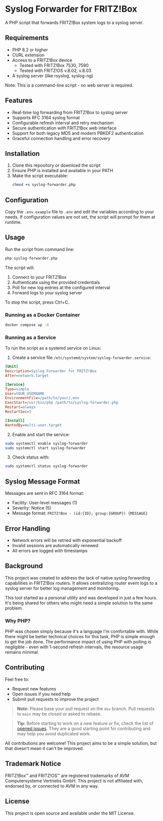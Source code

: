 # Syslog Forwarder for FRITZ!Box

A PHP script that forwards FRITZ!Box system logs to a syslog server.

## Requirements

- PHP 8.2 or higher
- CURL extension
- Access to a FRITZ!Box device
  - Tested with FRITZ!Box 7530, 7590
  - Tested with FRITZ!OS v.8.02, v.8.03
- A syslog server (like rsyslog, syslog-ng)

Note: This is a command-line script - no web server is required.

## Features

- Real-time log forwarding from FRITZ!Box to syslog server
- Supports RFC 3164 syslog format
- Configurable refresh interval and retry mechanism
- Secure authentication with FRITZ!Box web interface
- Support for both legacy MD5 and modern PBKDF2 authentication
- Graceful connection handling and error recovery

## Installation

1. Clone this repository or download the script
2. Ensure PHP is installed and available in your PATH
3. Make the script executable:
   ```bash
   chmod +x syslog-forwarder.php
   ```

## Configuration

Copy the `.env.example` file to `.env` and edit the variables according to your needs.
If configuration values are not set, the script will prompt for them at runtime.

## Usage

Run the script from command line:

```bash
php syslog-forwarder.php
```

The script will:
1. Connect to your FRITZ!Box
2. Authenticate using the provided credentials
3. Poll for new log entries at the configured interval
4. Forward logs to your syslog server

To stop the script, press Ctrl+C.

### Running as a Docker Container

```bash
docker compose up -d
```

### Running as a Service

To run the script as a systemd service on Linux:

1. Create a service file `/etc/systemd/system/syslog-forwarder.service`:
```ini
[Unit]
Description=Syslog Forwarder for FRITZ!Box
After=network.target

[Service]
Type=simple
User=YOUR_USERNAME
EnvironmentFile=/path/to/your/.env
ExecStart=/usr/bin/php /path/to/syslog-forwarder.php
Restart=always
RestartSec=3

[Install]
WantedBy=multi-user.target
```

2. Enable and start the service:
```bash
sudo systemctl enable syslog-forwarder
sudo systemctl start syslog-forwarder
```

3. Check status with:
```bash
sudo systemctl status syslog-forwarder
```

## Syslog Message Format

Messages are sent in RFC 3164 format:
- Facility: User-level messages (1)
- Severity: Notice (5)
- Message format: `FRITZ!Box - (id:{ID}; group:{GROUP}) {MESSAGE}`

## Error Handling

- Network errors will be retried with exponential backoff
- Invalid sessions are automatically renewed
- All errors are logged with timestamps

## Background

This project was created to address the lack of native syslog forwarding capabilities in FRITZ!Box routers. It allows centralizing router event logs to a syslog server for better log management and monitoring.

This tool started as a personal utility and was developed in just a few hours. It's being shared for others who might need a simple solution to the same problem.

### Why PHP?

PHP was chosen simply because it's a language I'm comfortable with. While there might be better technical choices for this task, PHP is simple enough to get the job done. The performance impact of using PHP with polling is negligible - even with 1-second refresh intervals, the resource usage remains minimal.

## Contributing

Feel free to:
- Request new features
- Open issues if you need help
- Submit pull requests to improve the project

> **Note:** Please base your pull request on the `dev` branch. Pull requests to `main` may be closed or asked to rebase.

> **Tip:** Before starting to work on a new feature or fix, check the list of [opened issues](https://github.com/blancks/syslog-forwarder/issues). They are a good starting point for contributing and may help you avoid duplicated work.

All contributions are welcome! This project aims to be a simple solution, but that doesn't mean it can't be improved.

## Trademark Notice

FRITZ!Box™ and FRITZ!OS™ are registered trademarks of AVM Computersysteme Vertriebs GmbH. This project is not affiliated with, endorsed by, or connected to AVM in any way.

## License

This project is open source and available under the MIT License.
